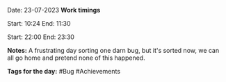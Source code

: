 

Date: 23-07-2023
**Work timings**

Start: 10:24
End: 11:30

Start: 22:00
End: 23:30

**Notes:**
A frustrating day sorting one darn bug, but it's sorted now, we can all go home and pretend none of this happened.

**Tags for the day:** #Bug #Achievements